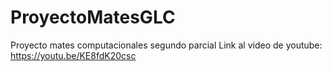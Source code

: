 # ProyectoMatesGLC
Proyecto mates computacionales segundo parcial
Link al video de youtube:
https://youtu.be/KE8fdK20csc
